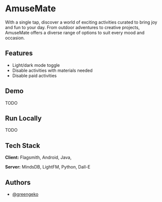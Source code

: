 
# AmuseMate

With a single tap, discover a world of exciting activities curated to bring joy and fun to your day. From outdoor adventures to creative projects, AmuseMate offers a diverse range of options to suit every mood and occasion.

## Features

- Light/dark mode toggle
- Disable activities with materials needed
- Disable paid activities


## Demo

TODO


## Run Locally

TODO


## Tech Stack

**Client:** Flagsmith, Android, Java,

**Server:** MindsDB, LightFM, Python, Dall-E

## Authors

- [@greengeko](https://www.github.com/greengeko)

